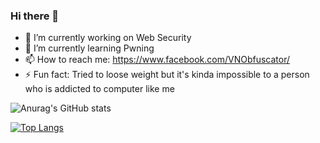 ### Hi there 👋



- 🔭 I’m currently working on Web Security
- 🌱 I’m currently learning Pwning
- 📫 How to reach me: https://www.facebook.com/VNObfuscator/
- ⚡ Fun fact: Tried to loose weight but it's kinda impossible to a person who is addicted to computer like me


![Anurag's GitHub stats](https://github-readme-stats.vercel.app/api?username=cp04042k&show_icons=true&theme=merko)


[![Top Langs](https://github-readme-stats.vercel.app/api/top-langs/?username=anuraghazra)](https://github.com/anuraghazra/github-readme-stats)
